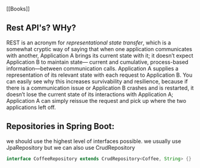 [[Books]]
## Rest API's? WHy?
REST is an acronym for _representational state transfer_, which is a somewhat cryptic way of saying that when one application communicates with another, Application A brings its current state with it; it doesn’t expect Application B to maintain state— current and cumulative, process-based information—between communication calls. Application A supplies a representation of its relevant state with each request to Application B. You can easily see why this increases survivability and resilience, because if there is a communication issue or Application B crashes and is restarted, it doesn’t lose the current state of its interactions with Application A; Application A can simply reissue the request and pick up where the two applications left off.

## Repositories in Spring Boot:
we should use the highest level of interfaces possible.
we usually use JpaRepository but we can also use CrudRepository
```java
interface CoffeeRepository extends CrudRepository<Coffee, String> {}
```
